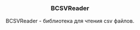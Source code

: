 <p align="center">
  <h3 align="center">BCSVReader</h3>

  <p align="center">
    BCSVReader - библиотека для чтения csv файлов.
    <br/>
    <br/>
  </p>
</p>
